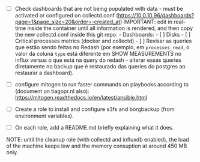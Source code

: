 - [ ] Check dashboards that are not being populated with data - must be activated or configured on collectd.conf (https://10.0.10.96/dashboards?page=1&page_size=20&order=-created_at)
      IMPORTANT: edit in real-time inside the container until all information is rendered, and then copy the new collectd.conf inside this git repo.
      - Dashboards:
        - [ ] Disks
        - [ ] Critical processes metrics (docker and collectd)
            - [ ] Revisar as queries que estão sendo feitas no Redash (por exemplo, em `processes_read`, o valor da coluna `type`
                  está diferente em SHOW MEASUREMENTS no influx versus o que está na query do redash - alterar essas queries diretamente no backup que é restaurado das queries do postgres ao restaurar a dashboard).

- [ ] configure mitogen to run faster commands on playbooks according to (document on tiagopr.nl also): https://mitogen.readthedocs.io/en/latest/ansible.html
- [ ] Create a role to install and configure s3fs and borgbackup (from environment variables).
- [ ] On each role, add a README.md briefly explaining what it does.

NOTE: until the cleanup role (with collectd and influxdb enabled), the load of the machine keeps low and the memory consuption at around 450 MB only.
